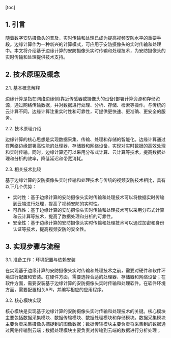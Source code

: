 
[toc]                    
                
                
## 1. 引言

随着数字安防摄像头的普及，实时传输和处理已成为提高视频安防水平的重要手段。边缘计算作为一种新兴的计算模式，可应用于安防摄像头的实时传输和处理中。本文将介绍基于边缘计算的安防摄像头实时传输和处理技术，为安防摄像头的实时传输和处理提供技术支持。

## 2. 技术原理及概念

2.1. 基本概念解释

边缘计算是指在网络边缘侧(靠近传感器或摄像头的设备)部署计算资源和存储资源，通过网络传输数据，并对数据进行处理、分析、存储、检索等操作。与传统的云计算不同，边缘计算注重实时性和可靠性，可提供更快速、更准确、更安全的服务。

2.2. 技术原理介绍

边缘计算的核心思想是实现数据采集、传输、处理和存储的智能化。边缘计算通过在网络边缘部署高性能的处理器、存储器和网络设备，实现对实时数据的高效处理和实时传输。同时，边缘计算还可以采用分布式计算、云计算等技术，提高数据处理和分析的效率，降低延迟和带宽消耗。

2.3. 相关技术比较

基于边缘计算的安防摄像头实时传输和处理技术与传统的视频安防技术相比，具有以下几个优势：

- 实时性：基于边缘计算的安防摄像头实时传输和处理技术可以将数据实时传输到云端进行处理，提高了视频安防的实时性。
- 可靠性：基于边缘计算的安防摄像头实时传输和处理技术可以采用分布式计算和云计算等技术，提高了数据处理和分析的可靠性。
- 安全性：基于边缘计算的安防摄像头实时传输和处理技术可以通过加密和身份认证等技术，提高视频安防的安全性。

## 3. 实现步骤与流程

3.1. 准备工作：环境配置与依赖安装

在实现基于边缘计算的安防摄像头实时传输和处理技术之前，需要对硬件和软件环境进行配置和安装。在硬件方面，需要选择合适的处理器、存储器和网络设备；在软件方面，需要安装基于边缘计算的安防摄像头实时传输和处理软件。在软件环境方面，需要配置相关API，并编写相应的应用程序。

3.2. 核心模块实现

核心模块是实现基于边缘计算的安防摄像头实时传输和处理技术的关键。核心模块主要包括数据采集模块、数据传输模块、数据处理模块和存储模块。数据采集模块主要负责采集摄像头捕捉到的图像数据；数据传输模块主要负责将采集到的数据通过网络传输到云端；数据处理模块主要负责对传输到云端的数据进行分析处理；


